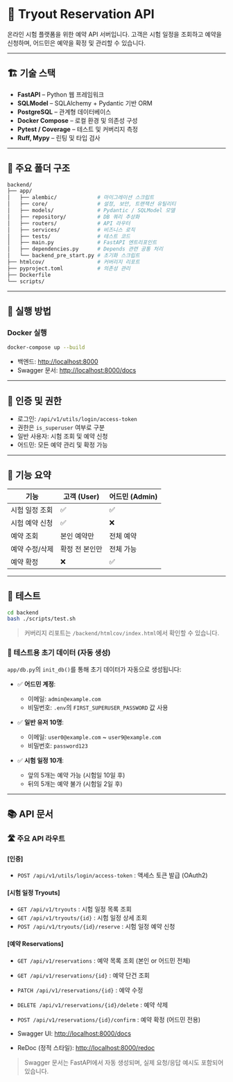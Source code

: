 # 🧪 Tryout Reservation API

온라인 시험 플랫폼을 위한 예약 API 서버입니다.
고객은 시험 일정을 조회하고 예약을 신청하며, 어드민은 예약을 확정 및 관리할 수 있습니다.

---

## 🏗️ 기술 스택

- **FastAPI** – Python 웹 프레임워크
- **SQLModel** – SQLAlchemy + Pydantic 기반 ORM
- **PostgreSQL** – 관계형 데이터베이스
- **Docker Compose** – 로컬 환경 및 의존성 구성
- **Pytest / Coverage** – 테스트 및 커버리지 측정
- **Ruff, Mypy** – 린팅 및 타입 검사

---

## 📁 주요 폴더 구조

```bash
backend/
├── app/
│   ├── alembic/             # 마이그레이션 스크립트
│   ├── core/                # 설정, 보안, 트랜잭션 유틸리티
│   ├── models/              # Pydantic / SQLModel 모델
│   ├── repository/          # DB 쿼리 추상화
│   ├── routers/             # API 라우터
│   ├── services/            # 비즈니스 로직
│   ├── tests/               # 테스트 코드
│   ├── main.py              # FastAPI 엔트리포인트
│   ├── dependencies.py      # Depends 관련 공통 처리
│   └── backend_pre_start.py # 초기화 스크립트
├── htmlcov/                 # 커버리지 리포트
├── pyproject.toml           # 의존성 관리
├── Dockerfile
└── scripts/
```

---

## 🚀 실행 방법

### Docker 실행

```bash
docker-compose up --build
```

- 백엔드: [http://localhost:8000](http://localhost:8000)
- Swagger 문서: [http://localhost:8000/docs](http://localhost:8000/docs)

---

## 🔐 인증 및 권한

- 로그인: `/api/v1/utils/login/access-token`
- 권한은 `is_superuser` 여부로 구분
- 일반 사용자: 시험 조회 및 예약 신청
- 어드민: 모든 예약 관리 및 확정 가능

---

## 📌 기능 요약

| 기능           | 고객 (User)    | 어드민 (Admin) |
| -------------- | -------------- | -------------- |
| 시험 일정 조회 | ✅             | ✅             |
| 시험 예약 신청 | ✅             | ❌             |
| 예약 조회      | 본인 예약만    | 전체 예약      |
| 예약 수정/삭제 | 확정 전 본인만 | 전체 가능      |
| 예약 확정      | ❌             | ✅             |

---

## 🧪 테스트

```bash
cd backend
bash ./scripts/test.sh
```

> 커버리지 리포트는 `/backend/htmlcov/index.html`에서 확인할 수 있습니다.

### 🧪 테스트용 초기 데이터 (자동 생성)

`app/db.py`의 `init_db()`를 통해 초기 데이터가 자동으로 생성됩니다:

- ✅ **어드민 계정**:

  - 이메일: `admin@example.com`
  - 비밀번호: `.env`의 `FIRST_SUPERUSER_PASSWORD` 값 사용

- ✅ **일반 유저 10명**:

  - 이메일: `user0@example.com` ~ `user9@example.com`
  - 비밀번호: `password123`

- ✅ **시험 일정 10개**:
  - 앞의 5개는 예약 가능 (시험일 10일 후)
  - 뒤의 5개는 예약 불가 (시험일 2일 후)

---

## 📚 API 문서

### 🛣️ 주요 API 라우트

#### [인증]

- `POST /api/v1/utils/login/access-token` : 액세스 토큰 발급 (OAuth2)

#### [시험 일정 Tryouts]

- `GET /api/v1/tryouts` : 시험 일정 목록 조회
- `GET /api/v1/tryouts/{id}` : 시험 일정 상세 조회
- `POST /api/v1/tryouts/{id}/reserve` : 시험 일정 예약 신청

#### [예약 Reservations]

- `GET /api/v1/reservations` : 예약 목록 조회 (본인 or 어드민 전체)
- `GET /api/v1/reservations/{id}` : 예약 단건 조회
- `PATCH /api/v1/reservations/{id}` : 예약 수정
- `DELETE /api/v1/reservations/{id}/delete` : 예약 삭제
- `POST /api/v1/reservations/{id}/confirm` : 예약 확정 (어드민 전용)

- Swagger UI: [http://localhost:8000/docs](http://localhost:8000/docs)
- ReDoc (정적 스타일): [http://localhost:8000/redoc](http://localhost:8000/redoc)

> Swagger 문서는 FastAPI에서 자동 생성되며, 실제 요청/응답 예시도 포함되어 있습니다.
